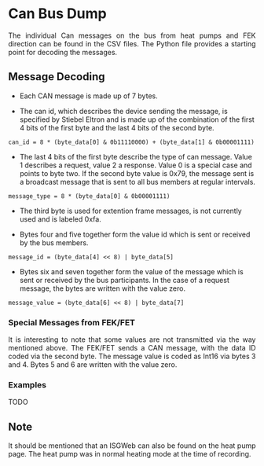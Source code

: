 # Can Bus Dump

<div style="text-align: justify">
The individual Can messages on the bus from heat pumps and FEK direction can be found in the CSV files. The Python file provides a starting point for decoding the messages.
</div>

## Message Decoding
- Each CAN message is made up of 7 bytes.

- The can id, which describes the device sending the message, is specified by Stiebel Eltron and is made up of the combination of the first 4 bits of the first byte and the last 4 bits of the second byte.
```
can_id = 8 * (byte_data[0] & 0b11110000) + (byte_data[1] & 0b00001111)
```

- The last 4 bits of the first byte describe the type of can message. Value 1 describes a request, value 2 a response. Value 0 is a special case and points to byte two. If the second byte value is 0x79, the message sent is a broadcast message that is sent to all bus members at regular intervals.
```
message_type = 8 * (byte_data[0] & 0b00001111)
```

- The third byte is used for extention frame messages, is not currently used and is labeled 0xfa.

- Bytes four and five together form the value id which is sent or received by the bus members.
```
message_id = (byte_data[4] << 8) | byte_data[5]
```

- Bytes six and seven together form the value of the message which is sent or received by the bus participants. In the case of a request message, the bytes are written with the value zero.
```
message_value = (byte_data[6] << 8) | byte_data[7]
```

### Special Messages from FEK/FET
<div style="text-align: justify">
It is interesting to note that some values are not transmitted via the way mentioned above. The FEK/FET sends a CAN message, with the data ID coded via the second byte. The message value is coded as Int16 via bytes 3 and 4. Bytes 5 and 6 are written with the value zero.
</div>

### Examples

TODO

## Note
<div style="text-align: justify">
It should be mentioned that an ISGWeb can also be found on the heat pump page. The heat pump was in normal heating mode at the time of recording.
</div>